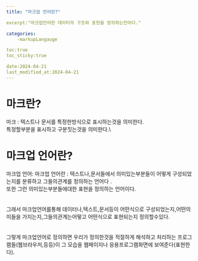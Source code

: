 ```yaml
---
title: "마크업 언어란?"

excerpt:"마크업언어란 데이터의 구조와 표현을 정의하는언어다."

categories:
    -markupLangauge

toc:true
toc_sticky:true

date:2024-04-21
last_modified_at:2024-04-21
---
```



# 마크란?

마크 : 텍스트나 문서를 특정한방식으로 표시하는것을 의미한다.\
특정할부분을 표시하고 구분짓는것을 의미한다.\


# 마크업 언어란?

마크업 언어: 마크업 언어란 : 텍스트나,문서들에서 의미있는부분들이 어떻게 구성되었는지를 분류하고 그들의관계를 정의하는 언어다 .\
또한 그런 의미있는부분들에대한 표현을 정의하는 언어이다.
\
\
\
그래서  마크업언어를통해 데이터나,텍스트,문서등이 어떤식으로 구성되었는지,어떤의미들을 가지는지,그들의관계는어떻고 어떤식으로 표현되는지 정의할수있다.
\
\
\
그렇게 마크업언어로 정의하면  우리가 정의한것을 적절하게 해석하고 처리하는 프로그램들(웹브라우저,등등)이 그 모습을 웹페이지나 응용프로그램화면에 보여준다(표현한다).

